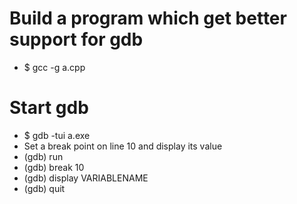 Build a program which get better support for gdb
=====
* $ gcc -g a.cpp

Start gdb
=====
* $ gdb -tui a.exe
* Set a break point on line 10 and display its value
* (gdb) run
* (gdb) break 10
* (gdb) display VARIABLENAME
* (gdb) quit

